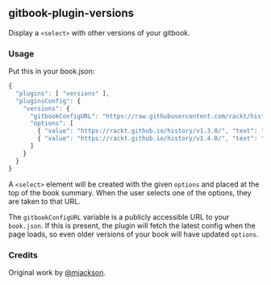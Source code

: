 ## gitbook-plugin-versions

Display a `<select>` with other versions of your gitbook.

### Usage

Put this in your book.json:

```js
{
  "plugins": [ "versions" ],
  "pluginsConfig": {
    "versions": {
      "gitbookConfigURL": "https://raw.githubusercontent.com/rackt/history/gh-pages/book.json",
      "options": [
        { "value": "https://rackt.github.io/history/v1.3.0/", "text": "Version 1.3.0" },
        { "value": "https://rackt.github.io/history/v1.4.0/", "text": "Version 1.4.0", "selected": true }
      ] 
    }
  }
}
```

A `<select>` element will be created with the given `options` and placed at the top of the book summary. When the user selects one of the options, they are taken to that URL.

The `gitbookConfigURL` variable is a publicly accessible URL to your `book.json`. If this is present, the plugin will fetch the latest config when the page loads, so even older versions of your book will have updated `options`.

### Credits

Original work by [@mjackson](https://github.com/mjackson).
